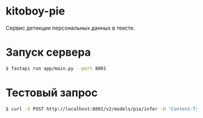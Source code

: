 # kitoboy-pie

Сервис детекции персональных данных в тексте.

# Запуск сервера

```bash
$ fastapi run app/main.py --port 8001
```

# Тестовый запрос

```bash
$ curl -X POST http://localhost:8001/v2/models/pie/infer -H "Content-Type: application/json" -d '{"inputs":[{"name":"text_input","shape":[3,1],"datatype":"BYTES","data":["+79099444970", "скиньте деньги на поесть 1111 1111 1111 1111 имя Никита", "помогите мне"]}]}'
```